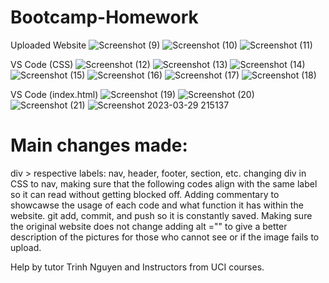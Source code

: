 # Bootcamp-Homework
Uploaded Website
![Screenshot (9)](https://user-images.githubusercontent.com/125934804/230179031-f329333e-02f7-4015-87d8-221b2a343f96.png)
![Screenshot (10)](https://user-images.githubusercontent.com/125934804/230179056-e3c8ef31-b8f3-4d58-b485-d45a70ba95bd.png)
![Screenshot (11)](https://user-images.githubusercontent.com/125934804/230179078-1da16260-f5b8-4c37-862a-040f75d7ec41.png)

VS Code (CSS) 
![Screenshot (12)](https://user-images.githubusercontent.com/125934804/230179754-1bcfe4db-0c31-4f3f-9860-b8be089c3b45.png)
![Screenshot (13)](https://user-images.githubusercontent.com/125934804/230179772-0386ff75-6370-484d-903c-f29381c5fe2f.png)
![Screenshot (14)](https://user-images.githubusercontent.com/125934804/230179779-7d6b963f-7374-44a2-87d4-cb5fea3d7c61.png)
![Screenshot (15)](https://user-images.githubusercontent.com/125934804/230179801-bbe55ab2-10ea-4563-971f-0a4ebceaeeef.png)
![Screenshot (16)](https://user-images.githubusercontent.com/125934804/230179815-302cdfc4-5b69-41f9-8471-0bc70ba4928e.png)
![Screenshot (17)](https://user-images.githubusercontent.com/125934804/230179822-a08e0e48-644b-4b2c-9c6d-bd3b08af3e4b.png)
![Screenshot (18)](https://user-images.githubusercontent.com/125934804/230179831-baa2b19a-57d7-42cc-8b26-c96457d37379.png)
 
VS Code (index.html)
![Screenshot (19)](https://user-images.githubusercontent.com/125934804/230179930-4a584c66-efa5-4860-8aa3-4dbceb309d33.png)
![Screenshot (20)](https://user-images.githubusercontent.com/125934804/230179934-fea5c709-e2c0-4c36-a367-2c3d7b418bb6.png)
![Screenshot (21)](https://user-images.githubusercontent.com/125934804/230179944-8f9fe1fa-38ac-41af-a432-27acc2f5de7f.png)
![Screenshot 2023-03-29 215137](https://user-images.githubusercontent.com/125934804/230179954-6e8b33ef-313f-4896-b133-b1ec092ddaae.png)


# Main changes made: 
div > respective labels: nav, header, footer, section, etc. 
changing div in CSS to nav, making sure that the following codes align with the same label so it can read without getting blocked off. 
Adding commentary to showcawse the usage of each code and what function it has within the website.
git add, commit, and push so it is constantly saved.
Making sure the original website does not change
adding alt ="" to give a better description of the pictures for those who cannot see or if the image fails to upload.

Help by tutor Trinh Nguyen and Instructors from UCI courses. 
